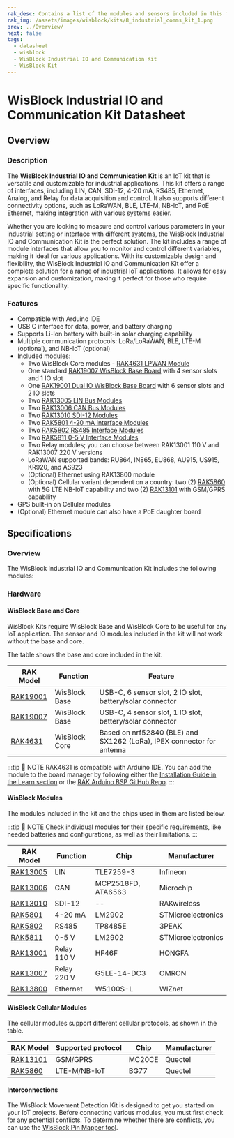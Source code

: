 ```yaml
---
rak_desc: Contains a list of the modules and sensors included in this fully customizable WisBlock Industrial IO and Communication Kit for industrial applications.
rak_img: /assets/images/wisblock/kits/8_industrial_comms_kit_1.png
prev: ../Overview/
next: false
tags:
  - datasheet
  - wisblock
  - WisBlock Industrial IO and Communication Kit
  - WisBlock Kit
---
```


# WisBlock Industrial IO and Communication Kit Datasheet

## Overview

### Description

The **WisBlock Industrial IO and Communication Kit** is an IoT kit that is versatile and customizable for industrial applications. This kit offers a range of interfaces, including LIN, CAN, SDI-12, 4-20&nbsp;mA, RS485, Ethernet, Analog, and Relay for data acquisition and control. It also supports different connectivity options, such as LoRaWAN, BLE, LTE-M, NB-IoT, and PoE Ethernet, making integration with various systems easier.

Whether you are looking to measure and control various parameters in your industrial setting or interface with different systems, the WisBlock Industrial IO and Communication Kit is the perfect solution. The kit includes a range of module interfaces that allow you to monitor and control different variables, making it ideal for various applications. With its customizable design and flexibility, the WisBlock Industrial IO and Communication Kit offer a complete solution for a range of industrial IoT applications. It allows for easy expansion and customization, making it perfect for those who require specific functionality.

### Features

- Compatible with Arduino IDE
- USB C interface for data, power, and battery charging
- Supports Li-Ion battery with built-in solar charging capability
- Multiple communication protocols: LoRa/LoRaWAN, BLE, LTE-M (optional), and NB-IoT (optional)
- Included modules:
    - Two WisBlock Core modules - [RAK4631 LPWAN Module](/Product-Categories/WisBlock/RAK4631/Quickstart/)
    - One standard [RAK19007 WisBlock Base Board](/Product-Categories/WisBlock/RAK19007/Quickstart/) with 4 sensor slots and 1 IO slot
    - One [RAK19001 Dual IO WisBlock Base Board](/Product-Categories/WisBlock/RAK19001/Overview/) with 6 sensor slots and 2 IO slots
    - Two [RAK13005 LIN Bus Modules](/Product-Categories/WisBlock/RAK13005/Quickstart/)
    - Two [RAK13006 CAN Bus Modules](/Product-Categories/WisBlock/RAK13006/Overview/)
    - Two [RAK13010 SDI-12 Modules](/Product-Categories/WisBlock/RAK13010/Overview/)
    - Two [RAK5801 4-20&nbsp;mA Interface Modules](/Product-Categories/WisBlock/RAK5801/Quickstart/)
    - Two [RAK5802 RS485 Interface Modules](/Product-Categories/WisBlock/RAK5802/Quickstart/)
    - Two [RAK5811 0-5&nbsp;V Interface Modules](/Product-Categories/WisBlock/RAK5811/Quickstart/)
    - Two Relay modules; you can choose between RAK13001 110&nbsp;V and RAK13007 220&nbsp;V versions
    - LoRaWAN supported bands: RU864, IN865, EU868, AU915, US915, KR920, and AS923
    - (Optional) Ethernet using RAK13800 module
    - (Optional) Cellular variant dependent on a country: two (2) [RAK5860](/Product-Categories/WisBlock/RAK5860/Quickstart/) with 5G LTE NB-IoT capability and two (2) [RAK13101](/Product-Categories/WisBlock/RAK13101/Quickstart/) with GSM/GPRS capability
- GPS built-in on Cellular modules
- (Optional) Ethernet module can also have a PoE daughter board


## Specifications

### Overview

The WisBlock Industrial IO and Communication Kit includes the following modules:

<rk-img
  src="/assets/images/wisblock/kits/8_industrial_comms_kit_2.png"
  width="80%"
  caption="Modules of WisBlock Industrial IO and Communication Kit"
/>

### Hardware

#### WisBlock Base and Core

WisBlock Kits require WisBlock Base and WisBlock Core to be useful for any IoT application. The sensor and IO modules included in the kit will not work without the base and core.

The table shows the base and core included in the kit.

| RAK Model                                         | Function      | Feature                                                               |
| ------------------------------------------------- | ------------- | --------------------------------------------------------------------- |
| [RAK19001](/Product-Categories/WisBlock/RAK19003) | WisBlock Base | USB-C, 6 sensor slot, 2 IO slot, battery/solar connector              |
| [RAK19007](/Product-Categories/WisBlock/RAK19007) | WisBlock Base | USB-C, 4 sensor slot, 1 IO slot, battery/solar connector              |
| [RAK4631](/Product-Categories/WisBlock/RAK4631)   | WisBlock Core | Based on nrf52840 (BLE) and SX1262 (LoRa), IPEX connector for antenna |

:::tip 📝 NOTE
RAK4631 is compatible with Arduino IDE. You can add the module to the board manager by following either the [Installation Guide in the Learn section](https://docs.rakwireless.com/Knowledge-Hub/Learn/Installation-of-Board-Support-Package-in-Arduino-IDE/) or the [RAK Arduino BSP GitHub Repo](https://github.com/RAKWireless/RAKwireless-Arduino-BSP-Index).
:::

#### WisBlock Modules

The modules included in the kit and the chips used in them are listed below.

:::tip 📝 NOTE
Check individual modules for their specific requirements, like needed batteries and configurations, as well as their limitations.
:::

| RAK Model                                         | Function         | Chip               | Manufacturer       |
| ------------------------------------------------- | ---------------- | ------------------ | ------------------ |
| [RAK13005](/Product-Categories/WisBlock/RAK13005) | LIN              | TLE7259-3          | Infineon           |
| [RAK13006](/Product-Categories/WisBlock/RAK13006) | CAN              | MCP2518FD, ATA6563 | Microchip          |
| [RAK13010](/Product-Categories/WisBlock/RAK13010) | SDI-12           | --                 | RAKwireless        |
| [RAK5801](/Product-Categories/WisBlock/RAK5801)   | 4-20&nbsp;mA     | LM2902             | STMicroelectronics |
| [RAK5802](/Product-Categories/WisBlock/RAK5802)   | RS485            | TP8485E            | 3PEAK              |
| [RAK5811](/Product-Categories/WisBlock/RAK5811)   | 0-5&nbsp;V       | LM2902             | STMicroelectronics |
| [RAK13001](/Product-Categories/WisBlock/RAK13001) | Relay 110&nbsp;V | HF46F              | HONGFA             |
| [RAK13007](/Product-Categories/WisBlock/RAK13007) | Relay 220&nbsp;V | G5LE-14-DC3        | OMRON              |
| [RAK13800](/Product-Categories/WisBlock/RAK13800) | Ethernet         | W5100S-L           | WIZnet             |


#### WisBlock Cellular Modules

The cellular modules support different cellular protocols, as shown in the table.

| RAK Model                                         | Supported protocol | Chip   | Manufacturer |
| ------------------------------------------------- | ------------------ | ------ | ------------ |
| [RAK13101](/Product-Categories/WisBlock/RAK13101) | GSM/GPRS           | MC20CE | Quectel      |
| [RAK5860](/Product-Categories/WisBlock/RAK5860)   | LTE-M/NB-IoT       | BG77   | Quectel      |

#### Interconnections

The WisBlock Movement Detection Kit is designed to get you started on your IoT projects. Before connecting various modules, you must first check for any potential conflicts. To determine whether there are conflicts, you can use the [WisBlock Pin Mapper tool](https://docs.rakwireless.com/Knowledge-Hub/Pin-Mapper/).
